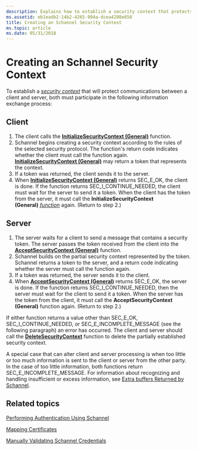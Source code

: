 ```yaml
---
description: Explains how to establish a security context that protects communications between a client and server.
ms.assetid: eb1eadb2-14b2-4265-994a-dcea4208e650
title: Creating an Schannel Security Context
ms.topic: article
ms.date: 05/31/2018
---
```


# Creating an Schannel Security Context

To establish a [*security context*](/windows/desktop/SecGloss/s-gly) that will protect communications between a client and server, both must participate in the following information exchange process:

## Client

1.  The client calls the [**InitializeSecurityContext (General)**](/windows/win32/api/sspi/nf-sspi-initializesecuritycontexta) function.
2.  Schannel begins creating a security context according to the rules of the selected security protocol. The function's return code indicates whether the client must call the function again. [**InitializeSecurityContext (General)**](/windows/win32/api/sspi/nf-sspi-initializesecuritycontexta) may return a token that represents the context.
3.  If a token was returned, the client sends it to the server.
4.  When [**InitializeSecurityContext (General)**](/windows/win32/api/sspi/nf-sspi-initializesecuritycontexta) returns SEC\_E\_OK, the client is done. If the function returns SEC\_I\_CONTINUE\_NEEDED, the client must wait for the server to send it a token. When the client has the token from the server, it must call the **InitializeSecurityContext (General)** [*function*](/windows/desktop/SecGloss/c-gly) again. (Return to step 2.)

## Server

1.  The server waits for a client to send a message that contains a security token. The server passes the token received from the client into the [**AcceptSecurityContext (General)**](/windows/win32/api/sspi/nf-sspi-acceptsecuritycontext) function.
2.  Schannel builds on the partial security context represented by the token. Schannel returns a token to the server, and a return code indicating whether the server must call the function again.
3.  If a token was returned, the server sends it to the client.
4.  When [**AcceptSecurityContext (General)**](/windows/win32/api/sspi/nf-sspi-acceptsecuritycontext) returns SEC\_E\_OK, the server is done. If the function returns SEC\_I\_CONTINUE\_NEEDED, then the server must wait for the client to send it a token. When the server has the token from the client, it must call the **AcceptSecurityContext (General)** function again. (Return to step 2.)

If either function returns a value other than SEC\_E\_OK, SEC\_I\_CONTINUE\_NEEDED, or SEC\_E\_INCOMPLETE\_MESSAGE (see the following paragraph) an error has occurred. The client and server should call the [**DeleteSecurityContext**](/windows/desktop/api/Sspi/nf-sspi-deletesecuritycontext) function to delete the partially established security context.

A special case that can alter client and server processing is when too little or too much information is sent to the client or server from the other party. In the case of too little information, both functions return SEC\_E\_INCOMPLETE\_MESSAGE. For information about recognizing and handling insufficient or excess information, see [Extra buffers Returned by Schannel](extra-buffers-returned-by-schannel.md).

## Related topics

<dl> <dt>

[Performing Authentication Using Schannel](performing-authentication-using-schannel.md)
</dt> <dt>

[Mapping Certificates](mapping-certificates.md)
</dt> <dt>

[Manually Validating Schannel Credentials](manually-validating-schannel-credentials.md)
</dt> </dl>

 

 
